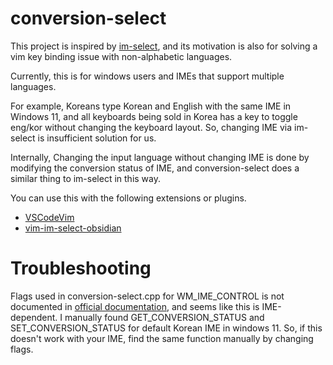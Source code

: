 # conversion-select

This project is inspired by [im-select](https://github.com/daipeihust/im-select), and its motivation is also for solving a vim key binding issue with non-alphabetic languages.

Currently, this is for windows users and IMEs that support multiple languages.

For example, Koreans type Korean and English with the same IME in Windows 11, and all keyboards being sold in Korea has a key to toggle eng/kor without changing the keyboard layout. So, changing IME via im-select is insufficient solution for us.

Internally, Changing the input language without changing IME is done by modifying the conversion status of IME, and conversion-select does a similar thing to im-select in this way.

You can use this with the following extensions or plugins.

- [VSCodeVim](https://github.com/VSCodeVim/Vim)
- [vim-im-select-obsidian](https://github.com/ALONELUR/vim-im-select-obsidian)

# Troubleshooting

Flags used in conversion-select.cpp for WM_IME_CONTROL is not documented in [official documentation](https://learn.microsoft.com/en-us/windows/win32/intl/wm-ime-control), and seems like this is IME-dependent.
I manually found GET_CONVERSION_STATUS and SET_CONVERSION_STATUS for default Korean IME in windows 11.
So, if this doesn't work with your IME, find the same function manually by changing flags.
